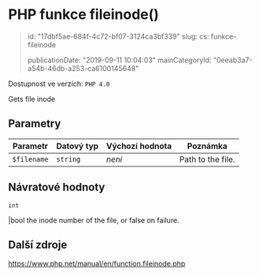 PHP funkce fileinode()
======================

> id: "17dbf5ae-684f-4c72-bf07-3124ca3bf339"
> slug:
> 	cs: funkce-fileinode
>
> publicationDate: "2019-09-11 10:04:03"
> mainCategoryId: "0eeab3a7-a54b-46db-a253-ca6100145648"

Dostupnost ve verzích: `PHP 4.0`

Gets file inode


Parametry
--------------

| Parametr | Datový typ | Výchozí hodnota | Poznámka |
|-----|-----|-----|-----|
| `$filename` | `string` | *není* | Path to the file. |


Návratové hodnoty
----------------

`int`

|bool the inode number of the file, or false on failure.

Další zdroje
------------

https://www.php.net/manual/en/function.fileinode.php
